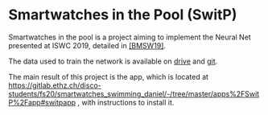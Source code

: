 # Smartwatches in the Pool (SwitP)
Smartwatches in the pool is a project aiming to implement the Neural Net presented at ISWC 2019, detailed in [[BMSW19]](https://tik-old.ee.ethz.ch/file/0f8e59e6f86814ae7d7cb042effa8a5b/Swimming_paper_ISWC2019___camera_ready.pdf).

The data used to train the network is available on [drive](https://drive.google.com/drive/folders/1vokHwmLkQr2Kw1KStWbec_ru5XAtveva) and [git](https://github.com/brunnergino/swimming-recognition-lap-counting).

The main result of this project is the app, which is located at https://gitlab.ethz.ch/disco-students/fs20/smartwatches_swimming_daniel/-/tree/master/apps%2FSwitP%2Fapp#switpapp , with instructions to install it.
